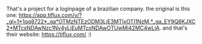 That's a project for a loginpage of a brazilian company. the original is this one: https://app.tiflux.com/v/?_gl=1*1qq8722*_ga*OTMzNTEzODM3LjE3MTIxOTI1NzM.*_ga_EY9Q8KJXC2*MTcxNDAwNzc1Ny4yLjEuMTcxNDAwOTUwMi42MC4wLjA. and that's their website: https://tiflux.com/ :)  
